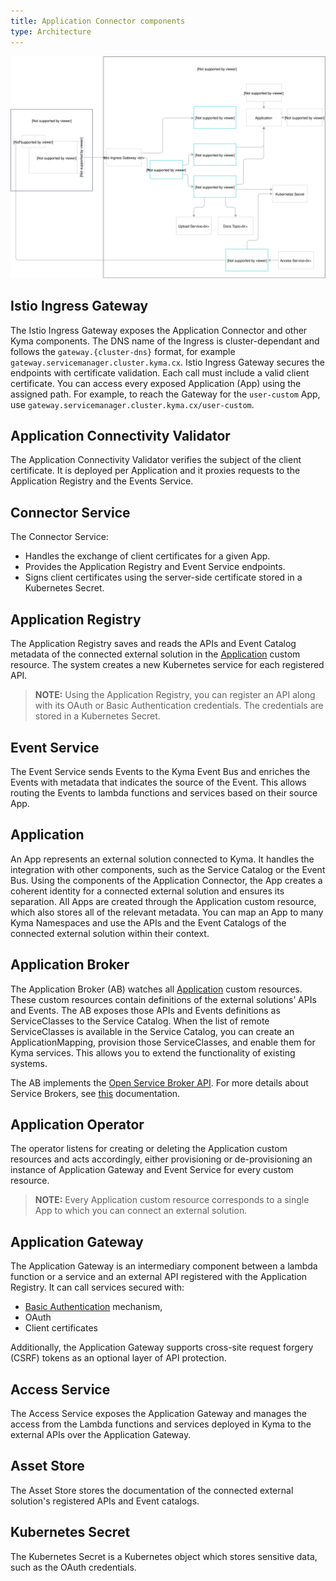 ```yaml
---
title: Application Connector components
type: Architecture
---
```


![Architecture Diagram](./assets/001-application-connector.svg)


## Istio Ingress Gateway

The Istio Ingress Gateway exposes the Application Connector and other Kyma components.
The DNS name of the Ingress is cluster-dependant and follows the `gateway.{cluster-dns}` format, for example `gateway.servicemanager.cluster.kyma.cx`.
Istio Ingress Gateway secures the endpoints with certificate validation. Each call must include a valid client certificate.
You can access every exposed Application (App) using the assigned path. For example, to reach the Gateway for the `user-custom` App, use `gateway.servicemanager.cluster.kyma.cx/user-custom`. 

## Application Connectivity Validator

The Application Connectivity Validator verifies the subject of the client certificate. It is deployed per Application and it proxies requests to the Application Registry and the Events Service.

## Connector Service

The Connector Service:
- Handles the exchange of client certificates for a given App.
- Provides the Application Registry and Event Service endpoints.
- Signs client certificates using the server-side certificate stored in a Kubernetes Secret.

## Application Registry

The Application Registry saves and reads the APIs and Event Catalog metadata of the connected external solution in the [Application](#custom-resource-application) custom resource.
The system creates a new Kubernetes service for each registered API.

>**NOTE:** Using the Application Registry, you can register an API along with its OAuth or Basic Authentication credentials. The credentials are stored in a Kubernetes Secret.

## Event Service

The Event Service sends Events to the Kyma Event Bus and enriches the Events with metadata that indicates the source of the Event.
This allows routing the Events to lambda functions and services based on their source App.

## Application

An App represents an external solution connected to Kyma. It handles the integration with other components, such as the Service Catalog or the Event Bus.
Using the components of the Application Connector, the App creates a coherent identity for a connected external solution and ensures its separation.
All Apps are created through the Application custom resource, which also stores all of the relevant metadata. You can map an App to many Kyma Namespaces and use the APIs and the Event Catalogs of the connected external solution within their context.

## Application Broker

The Application Broker (AB) watches all [Application](#custom-resource-application) custom resources. These custom resources contain definitions of the external solutions’ APIs and Events. The AB exposes those APIs and Events definitions as ServiceClasses to the Service Catalog. When the list of remote ServiceClasses is available in the Service Catalog, you can create an ApplicationMapping, provision those ServiceClasses, and enable them for Kyma services. This allows you to extend the functionality of existing systems.

The AB implements the [Open Service Broker API](https://www.openservicebrokerapi.org/). For more details about Service Brokers, see [this](/components/service-catalog#service-brokers-service-brokers) documentation.

## Application Operator

The operator listens for creating or deleting the Application custom resources and acts accordingly, either provisioning or de-provisioning an instance of Application Gateway and Event Service for every custom resource.         

>**NOTE:** Every Application custom resource corresponds to a single App to which you can connect an external solution.

## Application Gateway

The Application Gateway is an intermediary component between a lambda function or a service and an external API registered with the Application Registry. It can call services secured with:
- [Basic Authentication](https://tools.ietf.org/html/rfc7617) mechanism,
- OAuth
- Client certificates

Additionally, the Application Gateway supports cross-site request forgery (CSRF) tokens as an optional layer of API protection.

## Access Service

The Access Service exposes the Application Gateway and manages the access from the Lambda functions and services deployed in Kyma to the external APIs over the Application Gateway.

## Asset Store

The Asset Store stores the documentation of the connected external solution's registered APIs and Event catalogs.

## Kubernetes Secret

The Kubernetes Secret is a Kubernetes object which stores sensitive data, such as the OAuth credentials.

